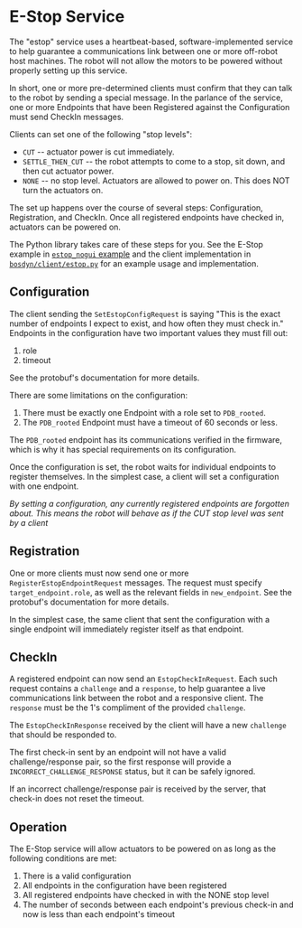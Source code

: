 <!--
Copyright (c) 2020 Boston Dynamics, Inc.  All rights reserved.

Downloading, reproducing, distributing or otherwise using the SDK Software
is subject to the terms and conditions of the Boston Dynamics Software
Development Kit License (20191101-BDSDK-SL).
-->

# E-Stop Service

The "estop" service uses a heartbeat-based, software-implemented service to help guarantee a communications link between one or more off-robot host machines. The robot will not allow the motors to be powered without properly setting up this service.

In short, one or more pre-determined clients must confirm that they can talk to the robot by sending a special message. In the parlance of the service, one or more Endpoints that have been Registered against the Configuration must send CheckIn messages.

Clients can set one of the following "stop levels":
 - `CUT` -- actuator power is cut immediately.
 - `SETTLE_THEN_CUT` -- the robot attempts to come to a stop, sit down, and then cut actuator power.
 - `NONE` -- no stop level. Actuators are allowed to power on. This does NOT turn the actuators on.

The set up happens over the course of several steps: Configuration, Registration, and CheckIn. Once all registered endpoints have checked in, actuators can be powered on.

The Python library takes care of these steps for you. See the E-Stop example in [`estop_nogui` example](../../python/examples/estop/README.md) and the client implementation in [`bosdyn/client/estop.py`](../../python/bosdyn-client/src/bosdyn/client/estop.py) for an example usage and implementation.

## Configuration

The client sending the `SetEstopConfigRequest` is saying "This is the exact number of endpoints I expect to exist, and how often they must check in." Endpoints in the configuration have two important values they must fill out:

1) role
2) timeout

See the protobuf's documentation for more details.

There are some limitations on the configuration:

1) There must be exactly one Endpoint with a role set to `PDB_rooted`.
2) The `PDB_rooted` Endpoint must have a timeout of 60 seconds or less.

The `PDB_rooted` endpoint has its communications verified in the firmware, which is why it has special requirements on its configuration.

Once the configuration is set, the robot waits for individual endpoints to register themselves. In the simplest case, a client will set a configuration with one endpoint.

*By setting a configuration, any currently registered endpoints are forgotten about. This means the robot will behave as if the CUT stop level was sent by a client*

## Registration

One or more clients must now send one or more `RegisterEstopEndpointRequest` messages. The request must specify `target_endpoint.role`, as well as the relevant fields in `new_endpoint`. See the protobuf's documentation for more details.

In the simplest case, the same client that sent the configuration with a single endpoint will immediately register itself as that endpoint.

## CheckIn

A registered endpoint can now send an `EstopCheckInRequest`. Each such request contains a `challenge` and a `response`, to help guarantee a live communications link between the robot and a responsive client. The `response` must be the 1's compliment of the provided `challenge`.

The `EstopCheckInResponse` received by the client will have a new `challenge` that should be responded to.

The first check-in sent by an endpoint will not have a valid challenge/response pair, so the first response will provide a `INCORRECT_CHALLENGE_RESPONSE` status, but it can be safely ignored.

If an incorrect challenge/response pair is received by the server, that check-in does not reset the timeout.

## Operation

The E-Stop service will allow actuators to be powered on as long as the following conditions are met:

1) There is a valid configuration
1) All endpoints in the configuration have been registered
1) All registered endpoints have checked in with the NONE stop level
1) The number of seconds between each endpoint's previous check-in and now is less than each endpoint's timeout
